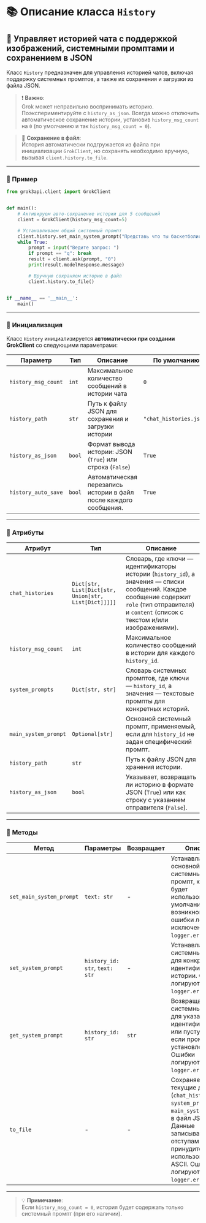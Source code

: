 # 📚 Описание класса `History`

## 🚀 Управляет историей чата с поддержкой изображений, системными промптами и сохранением в JSON

Класс `History` предназначен для управления историей чатов, включая поддержку системных промптов, а также их сохранения и загрузки из файла JSON.

> ❗ **Важно**:  
> Grok может неправильно воспринимать историю. Поэкспериментируйте с `history_as_json`. Всегда можно отключить автоматическое сохранение истории, установив `history_msg_count` на `0` (по умолчанию и так `history_msg_count = 0`).

> 📁 **Сохранение в файл**:  
> История автоматически подгружается из файла при инициализации `GrokClient`, но сохранять необходимо вручную, вызывая `client.history.to_file`.

---

### 🌟 Пример

```python
from grok3api.client import GrokClient


def main():
    # Активируем авто-сохранение истории для 5 сообщений 
    client = GrokClient(history_msg_count=5)

    # Устанавливаем общий системный промпт
    client.history.set_main_system_prompt("Представь что ты баскетболист")
    while True:
        prompt = input("Ведите запрос: ")
        if prompt == "q": break
        result = client.ask(prompt, "0")
        print(result.modelResponse.message)

        # Вручную сохраняем историю в файл
        client.history.to_file()


if __name__ == '__main__':
    main()
```
---

### 📨 **Инициализация**

Класс `History` инициализируется **автоматически при создании GrokClient** со следующими параметрами:

| Параметр            | Тип    | Описание                                                          | По умолчанию            |
|---------------------|--------|-------------------------------------------------------------------|-------------------------|
| `history_msg_count` | `int`  | Максимальное количество сообщений в истории чата                  | `0`                     |
| `history_path`      | `str`  | Путь к файлу JSON для сохранения и загрузки истории               | `"chat_histories.json"` |
| `history_as_json`   | `bool` | Формат вывода истории: JSON (`True`) или строка (`False`)         | `True`                  |
| `history_auto_save` | `bool` | Автоматическая перезапись истории в файл после каждого сообщения. | `True`                  |


---

### 🎯 **Атрибуты**

| Атрибут              | Тип                                                  | Описание                                                                                                                                                                                          |
|----------------------|------------------------------------------------------|---------------------------------------------------------------------------------------------------------------------------------------------------------------------------------------------------|
| `chat_histories`     | `Dict[str, List[Dict[str, Union[str, List[Dict]]]]]` | Словарь, где ключи — идентификаторы истории (`history_id`), а значения — списки сообщений. Каждое сообщение содержит `role` (тип отправителя) и `content` (список с текстом и/или изображениями). |
| `history_msg_count`  | `int`                                                | Максимальное количество сообщений в истории для каждого `history_id`.                                                                                                                             |
| `system_prompts`     | `Dict[str, str]`                                     | Словарь системных промптов, где ключи — `history_id`, а значения — текстовые промпты для конкретных историй.                                                                                      |
| `main_system_prompt` | `Optional[str]`                                      | Основной системный промпт, применяемый, если для `history_id` не задан специфический промпт.                                                                                                      |
| `history_path`       | `str`                                                | Путь к файлу JSON для хранения истории.                                                                                                                                                           |
| `history_as_json`    | `bool`                                               | Указывает, возвращать ли историю в формате JSON (`True`) или как строку с указанием отправителя (`False`).                                                                                        |

---

### 📜 **Методы**

| Метод                    | Параметры                                                                                       | Возвращает | Описание                                                                                                                                                                                                                                                           |
|--------------------------|-------------------------------------------------------------------------------------------------|------------|--------------------------------------------------------------------------------------------------------------------------------------------------------------------------------------------------------------------------------------------------------------------|
| `set_main_system_prompt` | `text: str`                                                                                     | -          | Устанавливает основной системный промпт, который будет использоваться по умолчанию. При возникновении ошибки логирует исключение через `logger.error`.                                                                                                             |
| `set_system_prompt`      | `history_id: str`, `text: str`                                                                  | -          | Устанавливает системный промпт для конкретного идентификатора истории. Ошибки логируются через `logger.error`.                                                                                                                                                     |
| `get_system_prompt`      | `history_id: str`                                                                               | `str`      | Возвращает системный промпт для указанного идентификатора или пустую строку, если промпт не установлен. Ошибки логируются через `logger.error`.                                                                                                                    |
| `to_file`                | -                                                                                               | -          | Сохраняет текущие данные (`chat_histories`, `system_prompts`, `main_system_prompt`) в файл JSON. Данные записываются с отступами и без принудительного использования ASCII. Ошибки логируются через `logger.error`.                                                |

---

> 💡 **Примечание**:  
> Если `history_msg_count = 0`, история будет содержать только системный промпт (при его наличии).
